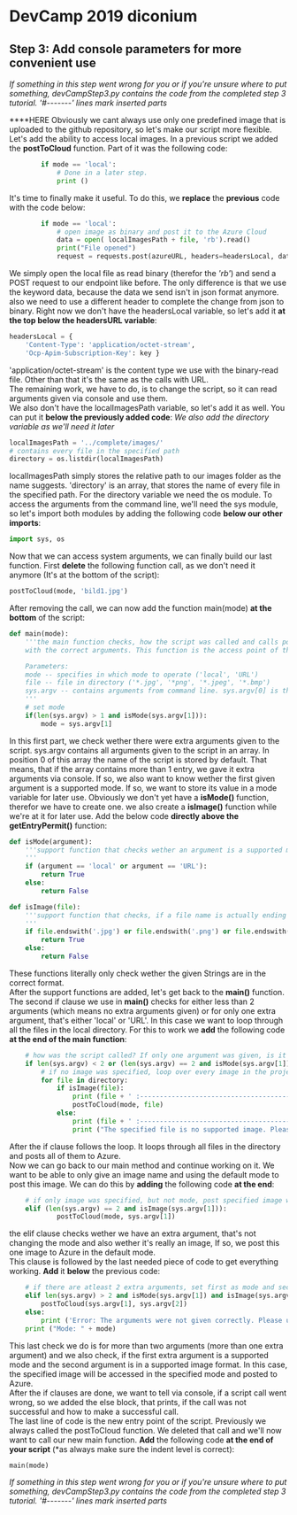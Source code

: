 # DevCamp 2019 diconium

## Step 3: Add console parameters for more convenient use

*If something in this step went wrong for you or if you're unsure where to put something, devCampStep3.py contains the code from the completed step 3 tutorial.*
 *'#-------' lines mark inserted parts*

****HERE
Obviously we cant always use only one predefined image that is uploaded to the github repository, so let's make our script more flexible.  
Let's add the ability to access local images. In a previous script we added the **postToCloud** function. Part of it was the following code:  

```python
        if mode == 'local':
            # Done in a later step.
            print ()
```

It's time to finally make it useful. To do this, we **replace** the **previous** code with the code below:  

```python
        if mode == 'local':
            # open image as binary and post it to the Azure Cloud
            data = open( localImagesPath + file, 'rb').read()
            print("File opened")
            request = requests.post(azureURL, headers=headersLocal, data=data, timeout=10)
```

We simply open the local file as read binary (therefor the *'rb'*) and send a POST request to our endpoint like before. The only
difference is that we use the keyword data, because the data we send isn't in json format anymore. also we need to use a different header
to complete the change from json to binary.
Right now we don't have the headersLocal variable, so let's add it **at the top below the headersURL variable**:  

```python
headersLocal = {
    'Content-Type': 'application/octet-stream',
    'Ocp-Apim-Subscription-Key': key }
```

'application/octet-stream' is the content type we use with the binary-read file. Other than that it's the same as the calls with URL.  
The remaining work, we have to do, is to change the script, so it can read arguments given via console and use them.  
We also don't have the localImagesPath variable, so let's add it as well. You can put it **below the previously added code**:
*We also add the directory variable as we'll need it later*  

```python
localImagesPath = '../complete/images/'
# contains every file in the specified path
directory = os.listdir(localImagesPath)
```

localImagesPath simply stores the relative path to our images folder as the name suggests. 'directory' is an array, that stores the name of every file in the specified path.
For the directory variable we need the os module. To access the arguments from the command line, we'll need the sys module, so let's import both modules by adding the following code
**below our other imports**:  

```python
import sys, os
```

Now that we can access system arguments, we can finally build our last function. First **delete** the following function call, as we don't need it anymore (It's at the bottom of the script):  

```python
postToCloud(mode, 'bild1.jpg')
```

After removing the call, we can now add the function main(mode) **at the bottom** of the script:  

```python
def main(mode):
    '''the main function checks, how the script was called and calls postIntoCloud()
    with the correct arguments. This function is the access point of the script.

    Parameters:
    mode -- specifies in which mode to operate ('local', 'URL')
    file -- file in directory ('*.jpg', '*png', '*.jpeg', '*.bmp')
    sys.argv -- contains arguments from command line. sys.argv[0] is the name of the script.
    '''
    # set mode
    if(len(sys.argv) > 1 and isMode(sys.argv[1])):
        mode = sys.argv[1]
```

In this first part, we check wether there were extra arguments given to the script. sys.argv contains all arguments given to the script in an array. In position 0 of this array the name of the script is stored by default. That means, that if the array contains more than 1 entry, we gave it extra arguments via console.
If so, we also want to know wether the first given argument is a supported mode. If so, we want to store its value in a mode variable for later use.
Obviously we don't yet have a **isMode()** function, therefor we have to create one. we also create a **isImage()** function while we're at it for later use. Add the below code **directly above the getEntryPermit()** function:  

```python
def isMode(argument):
    '''support function that checks wether an argument is a supported mode.
    '''
    if (argument == 'local' or argument == 'URL'):
        return True
    else:
        return False

def isImage(file):
    '''support function that checks, if a file name is actually ending with an image extension.
    '''
    if file.endswith('.jpg') or file.endswith('.png') or file.endswith('.jpeg') or file.endswith('.bmp'):
        return True
    else:
        return False
```

These functions literally only check wether the given Strings are in the correct format.  
After the support functions are added, let's get back to the **main()** function.  
The second if clause we use in **main()** checks for either less than 2 arguments (which means no extra arguments given) or for only one extra argument, that's either 'local' or 'URL'.
In this case we want to loop through all the files in the local directory. For this to work we **add** the following code **at the end of the main function**:  

```python
    # how was the script called? If only one argument was given, is it mode or imagename?
    if len(sys.argv) < 2 or (len(sys.argv) == 2 and isMode(sys.argv[1])):
        # if no image was specified, loop over every image in the project folder (localImagesPath)
        for file in directory:
            if isImage(file):
                print (file + ' :------------------------------------------------------------------')
                postToCloud(mode, file)
            else:
                print (file + ' :------------------------------------------------------------------')
                print ("The specified file is no supported image. Please use .jpg, .png, .jpeg or .bmp files"))
```

After the if clause follows the loop. It loops through all files in the directory and posts all of them to Azure.  
Now we can go back to our main method and continue working on it. We want to be able to only give an image name and using the default mode to post this image. We can do this by **adding**
the following code **at the end**:  

```python
    # if only image was specified, but not mode, post specified image with default mode
    elif (len(sys.argv) == 2 and isImage(sys.argv[1])):
            postToCloud(mode, sys.argv[1])
```

the elif clause checks wether we have an extra argument, that's not changing the mode and also wether it's really an image, If so, we post this one image to Azure in the default mode.  
This clause is followed by the last needed piece of code to get everything working. **Add** it **below** the previous code:  

```python
    # if there are atleast 2 extra arguments, set first as mode and second as image
    elif len(sys.argv) > 2 and isMode(sys.argv[1]) and isImage(sys.argv[2]):
        postToCloud(sys.argv[1], sys.argv[2])
    else:
        print ('Error: The arguments were not given correctly. Please use either mode or image as single argument or put mode as first and image as second argument.')
    print ("Mode: " + mode)
```

This last check we do is for more than two arguments (more than one extra argument) and we also check, if the first extra argument is a supported mode and the second argument is in a
supported image format. In this case, the specified image will be accessed in the specified mode and posted to Azure.  
After the if clauses are done, we want to tell via console, if a script call went wrong, so we added the else block, that prints, if the call was not successful and how to make a
successful call.  
The last line of code is the new entry point of the script. Previously we always called the postToCloud function. We deleted that call and we'll now want to call our new main function.
**Add** the following code **at the end of your script** (*as always make sure the indent level is correct):  

```python
main(mode)
```

*If something in this step went wrong for you or if you're unsure where to put something, devCampStep3.py contains the code from the completed step 3 tutorial.*
 *'#-------' lines mark inserted parts*